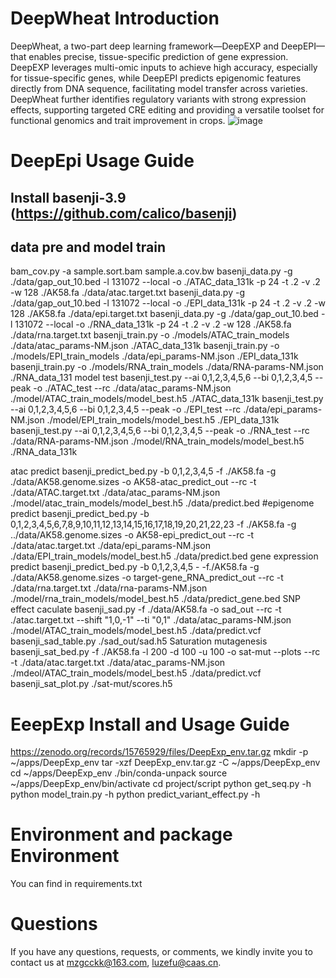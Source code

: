 # DeepWheat Introduction
DeepWheat, a two-part deep learning framework—DeepEXP and DeepEPI—that enables precise, tissue-specific prediction of gene expression. DeepEXP leverages multi-omic inputs to achieve high accuracy, especially for tissue-specific genes, while DeepEPI predicts epigenomic features directly from DNA sequence, facilitating model transfer across varieties.  DeepWheat further identifies regulatory variants with strong expression effects, supporting targeted CRE editing and providing a versatile toolset for functional genomics and trait improvement in crops.
![image](https://github.com/user-attachments/assets/f37ae380-d3a9-40d8-a880-532703c0ceb5)
# DeepEpi Usage Guide
## Install basenji-3.9 (https://github.com/calico/basenji)
## data pre and model train 
bam_cov.py -a  sample.sort.bam sample.a.cov.bw
basenji_data.py -g ./data/gap_out_10.bed -l 131072 --local -o ./ATAC_data_131k -p 24 -t .2 -v .2 -w 128 ./AK58.fa ./data/atac.target.txt 
basenji_data.py -g ./data/gap_out_10.bed -l 131072 --local -o ./EPI_data_131k -p 24 -t .2 -v .2 -w 128 ./AK58.fa ./data/epi.target.txt 
basenji_data.py -g ./data/gap_out_10.bed -l 131072 --local -o ./RNA_data_131k -p 24 -t .2 -v .2 -w 128 ./AK58.fa ./data/rna.target.txt
basenji_train.py -o ./models/ATAC_train_models ./data/atac_params-NM.json ./ATAC_data_131k
basenji_train.py -o ./models/EPI_train_models  ./data/epi_params-NM.json ./EPI_data_131k
basenji_train.py -o ./models/RNA_train_models ./data/RNA-params-NM.json ./RNA_data_131
model test
basenji_test.py --ai 0,1,2,3,4,5,6 --bi 0,1,2,3,4,5 --peak  -o ./ATAC_test --rc ./data/atac_params-NM.json ./model/ATAC_train_models/model_best.h5 ./ATAC_data_131k
basenji_test.py --ai 0,1,2,3,4,5,6 --bi 0,1,2,3,4,5 --peak  -o ./EPI_test --rc ./data/epi_params-NM.json ./model/EPI_train_models/model_best.h5 ./EPI_data_131k
basenji_test.py --ai 0,1,2,3,4,5,6 --bi 0,1,2,3,4,5 --peak  -o ./RNA_test --rc ./data/RNA-params-NM.json ./model/RNA_train_models/model_best.h5 ./RNA_data_131k
 
atac predict
basenji_predict_bed.py -b 0,1,2,3,4,5  -f ./AK58.fa -g ./data/AK58.genome.sizes -o AK58-atac_predict_out --rc -t ./data/ATAC.target.txt ./data/atac_params-NM.json ./model/atac_train_models/model_best.h5 ./data/predict.bed
#epigenome predict
basenji_predict_bed.py -b 0,1,2,3,4,5,6,7,8,9,10,11,12,13,14,15,16,17,18,19,20,21,22,23  -f ./AK58.fa -g ../data/AK58.genome.sizes -o AK58-epi_predict_out --rc -t  ./data/atac.target.txt ./data/epi_params-NM.json ./data/EPI_train_models/model_best.h5 ./data/predict.bed
gene expression predict
basenji_predict_bed.py -b 0,1,2,3,4,5  - -f./AK58.fa -g ./data/AK58.genome.sizes   -o target-gene_RNA_predict_out --rc -t ./data/rna.target.txt ./data/rna-params-NM.json ./model/rna_train_models/model_best.h5  ./data/predict_gene.bed
SNP effect  caculate 
basenji_sad.py -f ./data/AK58.fa -o sad_out --rc -t ./atac.target.txt --shift "1,0,-1" --ti "0,1" ./data/atac_params-NM.json ./model/ATAC_train_models/model_best.h5 ./data/predict.vcf
basenji_sad_table.py ./sad_out/sad.h5
Saturation mutagenesis 
basenji_sat_bed.py -f ./AK58.fa -l 200 -d 100 -u 100 -o sat-mut --plots --rc -t ./data/atac.target.txt ./data/atac_params-NM.json ./mdeol/ATAC_train_models/model_best.h5 ./data/predict.vcf
basenji_sat_plot.py ./sat-mut/scores.h5
# EeepExp  Install and Usage Guide
https://zenodo.org/records/15765929/files/DeepExp_env.tar.gz
mkdir -p ~/apps/DeepExp_env
tar -xzf DeepExp_env.tar.gz -C ~/apps/DeepExp_env
cd ~/apps/DeepExp_env
./bin/conda-unpack
source ~/apps/DeepExp_env/bin/activate
cd project/script
python get_seq.py -h                 
python model_train.py -h
python predict_variant_effect.py -h


# Environment and package Environment
You can find in requirements.txt
# Questions
If you have any questions, requests, or comments, we kindly invite you to contact us at mzgcckk@163.com, luzefu@caas.cn.

